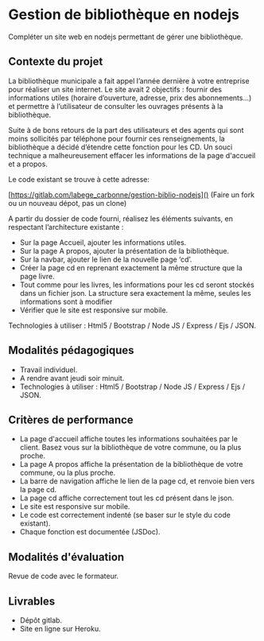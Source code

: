 # Gestion de bibliothèque en nodejs

Compléter un site web en nodejs permettant de gérer une bibliothèque.

## Contexte du projet
La bibliothèque municipale a fait appel l’année dernière à votre entreprise pour réaliser un site internet. Le site avait 2 objectifs : fournir des informations utiles (horaire d’ouverture, adresse, prix des abonnements...) et permettre à l’utilisateur de consulter les ouvrages présents à la bibliothèque.

Suite à de bons retours de la part des utilisateurs et des agents qui sont moins sollicités par téléphone pour fournir ces renseignements, la bibliothèque a décidé d’étendre cette fonction pour les CD. Un souci technique a malheureusement effacer les informations de la page d'accueil et a propos.

Le code existant se trouve à cette adresse:

[https://gitlab.com/labege_carbonne/gestion-biblio-nodejs]() (Faire un fork ou un nouveau dépot, pas un clone)

A partir du dossier de code fourni, réalisez les éléments suivants, en respectant l’architecture existante :

* Sur la page Accueil, ajouter les informations utiles.
* Sur la page A propos, ajouter la présentation de la bibliothèque.
* Sur la navbar, ajouter le lien de la nouvelle page ‘cd’.
* Créer la page cd en reprenant exactement la même structure que la page livre.
* Tout comme pour les livres, les informations pour les cd seront stockés dans un fichier json. La structure sera exactement la même, seules les informations sont à modifier
* Vérifier que le site est responsive sur mobile.

Technologies à utiliser : Html5 / Bootstrap / Node JS / Express / Ejs / JSON.

## Modalités pédagogiques
* Travail individuel.
* A rendre avant jeudi soir minuit.
* Technologies à utiliser : Html5 / Bootstrap / Node JS / Express / Ejs / JSON.

## Critères de performance
* La page d'accueil affiche toutes les informations souhaitées par le client. Basez vous sur la bibliothèque de votre commune, ou la plus proche.
* La page A propos affiche la présentation de la bibliothèque de votre commune, ou la plus proche.
* La barre de navigation affiche le lien de la page cd, et renvoie bien vers la page cd.
* La page cd affiche correctement tout les cd présent dans le json.
* Le site est responsive sur mobile.
* Le code est correctement indenté (se baser sur le style du code existant).
* Chaque fonction est documentée (JSDoc).

## Modalités d'évaluation
Revue de code avec le formateur.

## Livrables
* Dépôt gitlab.
* Site en ligne sur Heroku.

